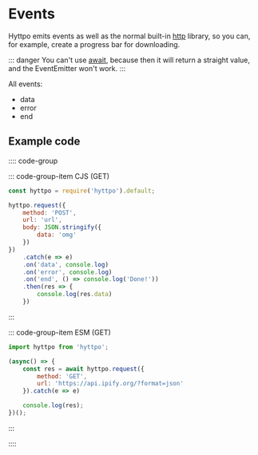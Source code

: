 # Events

Hyttpo emits events as well as the normal built-in [http](https://nodejs.org/api/http.html) library, so you can, for example, create a progress bar for downloading.

::: danger
You can't use [await](./async.md), because then it will return a straight value, and the EventEmitter won't work.
:::

All events:
- data
- error
- end

## Example code

:::: code-group

::: code-group-item CJS (GET)
```js
const hyttpo = require('hyttpo').default;

hyttpo.request({
    method: 'POST',
    url: 'url',
    body: JSON.stringify({
        data: 'omg'
    })
})
    .catch(e => e)
    .on('data', console.log)
    .on('error', console.log)
    .on('end', () => console.log('Done!'))
    .then(res => {
        console.log(res.data)
    })
```
:::

::: code-group-item ESM (GET)
```js
import hyttpo from 'hyttpo';

(async() => {
    const res = await hyttpo.request({
        method: 'GET',
        url: 'https://api.ipify.org/?format=json'
    }).catch(e => e)

    console.log(res);
})();
```
:::

::::